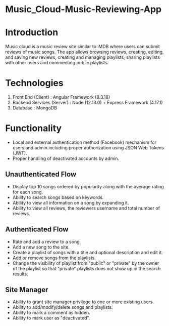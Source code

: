 # Music_Cloud-Music-Reviewing-App
# Introduction

Music cloud is a music review site similar to iMDB where users can submit reviews of music songs. The app allows browsing reviews, creating, editing, and saving new reviews, creating and managing playlists, sharing playlists with other users and commenting public playlists.


# Technologies

1.  Front End (Client) : Angular Framework (8.3.18)
2.  Backend Services (Server) : Node (12.13.0) + Express Framework (4.17.1)
3.  Database : MongoDB


# Functionality
- Local and external authentication method (Facebook) mechanism for users and admin including proper authorization using JSON Web Tokens (JWT).
- Proper handling of deactivated accounts by admin.
## Unauthenticated Flow
- Display top 10 songs ordered by popularity along with the average rating for each song.
- Ability to search songs based on keywords.
- Ability to view all information on a song by expanding it.
- Ability to view all reviews, the reviewers username and total number of reviews.
## Authenticated Flow
- Rate and add a review to a song.
- Add a new song to the site.
- Create a playlist of songs with a title and optional description and edit it.
- Add or remove songs from the playlists.
- Change the visibility of playlist from "public" or "private" by the owner of the playlist so that "private" playlists does not show up in the search results.

## Site Manager
-	Ability to grant site manager privilege to one or more existing users.
-	Ability to add/modify/delete songs and playlists.
-	Ability to mark a comment as hidden.
-	Ability to mark user as "deactivated".
